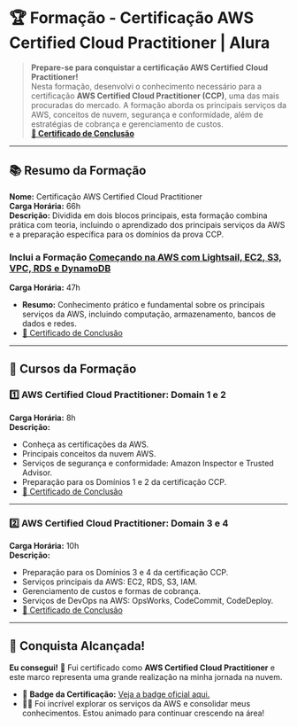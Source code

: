 # 🏆 Formação - Certificação AWS Certified Cloud Practitioner | Alura  

> **Prepare-se para conquistar a certificação AWS Certified Cloud Practitioner!**  
Nesta formação, desenvolvi o conhecimento necessário para a certificação **AWS Certified Cloud Practitioner (CCP)**, uma das mais procuradas do mercado. A formação aborda os principais serviços da AWS, conceitos de nuvem, segurança e conformidade, além de estratégias de cobrança e gerenciamento de custos.  
> **[🔗 Certificado de Conclusão](https://cursos.alura.com.br/degree/certificate/3ab6fcab-2b26-470b-9559-7b23a8138cf0?lang=pt_BR)**  

---

## 📚 Resumo da Formação  
**Nome:** Certificação AWS Certified Cloud Practitioner  
**Carga Horária:** 66h  
**Descrição:** Dividida em dois blocos principais, esta formação combina prática com teoria, incluindo o aprendizado dos principais serviços da AWS e a preparação específica para os domínios da prova CCP.  

### Inclui a Formação [**Começando na AWS com Lightsail, EC2, S3, VPC, RDS e DynamoDB**](https://cursos.alura.com.br/formacao-amazon-web-services)  
**Carga Horária:** 47h  
- **Resumo:** Conhecimento prático e fundamental sobre os principais serviços da AWS, incluindo computação, armazenamento, bancos de dados e redes.  
- [🔗 Certificado de Conclusão](https://cursos.alura.com.br/degree/certificate/5a440b9f-4260-4595-af72-ff0e647c6d32?lang=pt_BR) 

---

## 📜 Cursos da Formação  

### 1️⃣ AWS Certified Cloud Practitioner: Domain 1 e 2  
**Carga Horária:** 8h  
**Descrição:**  
- Conheça as certificações da AWS.  
- Principais conceitos da nuvem AWS.  
- Serviços de segurança e conformidade: Amazon Inspector e Trusted Advisor.  
- Preparação para os Domínios 1 e 2 da certificação CCP.  
- [🔗 Certificado de Conclusão](https://cursos.alura.com.br/certificate/1f261d61-35df-410a-9d56-bf7d684174fb?lang=pt_BR) 

---

### 2️⃣ AWS Certified Cloud Practitioner: Domain 3 e 4  
**Carga Horária:** 10h  
**Descrição:**  
- Preparação para os Domínios 3 e 4 da certificação CCP.  
- Serviços principais da AWS: EC2, RDS, S3, IAM.  
- Gerenciamento de custos e formas de cobrança.  
- Serviços de DevOps na AWS: OpsWorks, CodeCommit, CodeDeploy.  
- [🔗 Certificado de Conclusão](https://cursos.alura.com.br/certificate/876fe5b8-335a-4543-b44e-57a78e888c54?lang=pt_BR) 

---

## 🥇 Conquista Alcançada!  
**Eu consegui!** 🎉 Fui certificado como **AWS Certified Cloud Practitioner** e este marco representa uma grande realização na minha jornada na nuvem.  
- 🥇 **Badge da Certificação:** [Veja a badge oficial aqui.](https://www.credly.com/badges/e2426424-6c63-4855-b518-bc2494e5fcd6/public_url)  
- 🧑‍💻 Foi incrível explorar os serviços da AWS e consolidar meus conhecimentos. Estou animado para continuar crescendo na área!  

